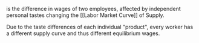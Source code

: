 is the difference in wages of two employees, affected by independent personal tastes changing the [[Labor Market Curve]] of Supply.

Due to the taste differences of each individual "product", every worker has a different supply curve and thus different equilibrium wages.